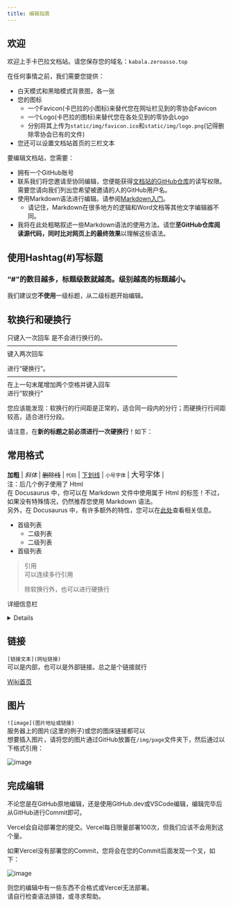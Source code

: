 ```yaml
---
title: 编辑指南
---
```


## 欢迎
欢迎上手卡巴拉文档站。请您保存您的域名：```kabala.zeroasso.top```

在任何事情之前，我们需要您提供：
- 白天模式和黑暗模式背景图，各一张
- 您的图标
  - 一个Favicon(卡巴拉的小图标)来替代您在网址栏见到的零协会Favicon
  - 一个Logo(卡巴拉的图标)来替代您在各处见到的零协会Logo
  - 分别将其上传为```static/img/favicon.ico```和```static/img/logo.png```(记得删除零协会已有的文件)
- 您还可以设置文档站首页的三栏文本

要编辑文档站，您需要：
- 拥有一个GitHub账号
- 联系我们将您邀请至协同编辑，您便能获得[文档站的GitHub仓库](https://github.com/ZengXiaoPi/Kabala_Wiki)的读写权限。  
需要您请向我们列出您希望被邀请的人的GitHub用户名。
- 使用Markdown语法进行编辑。请参阅[Markdown入门](https://markdown.com.cn/intro.html)。
  - 请记住，Markdown在很多地方的逻辑和Word文档等其他文字编辑器不同。
- 我将在此处粗略叙述一些Markdown语法的使用方法。请您**至GitHub仓库阅读源代码，同时比对网页上的最终效果**以理解这些语法。

## 使用Hashtag(#)写标题
### “#”的数目越多，标题级数就越高。级别越高的标题越小。
我们建议您**不使用**一级标题，从二级标题开始编辑。

## 软换行和硬换行
只键入一次回车
是不会进行换行的。  
————————————————————————————  
键入两次回车

进行“硬换行”。  
————————————————————————————  
在上一句末尾增加两个空格并键入回车  
进行“软换行”

您应该能发现：软换行的行间距是正常的，适合同一段内的分行；而硬换行行间距较高，适合进行分段。

请注意，在**新的标题之前必须进行一次硬换行**！如下：

## 常用格式
**加粗** | *斜体* | ~~删除线~~ | ```代码``` | <u>下划线</u> | <small>小号字体</small> | <big>大号字体</big> | <!--只有编辑者看得见的注释-->  
注：后几个例子使用了 Html  
在 Docusaurus 中，你可以在 Markdown 文件中使用属于 Html 的标签！不过，如果没有特殊情况，仍然推荐您使用 Markdown 语法。  
另外，在 Docusaurus 中，有许多额外的特性，您可以在[此处](https://docusaurus.io/zh-CN/docs/markdown-features)查看相关信息。

- 首级列表
  - 二级列表
  - 二级列表
- 首级列表

> 引用  
> 可以连续多行引用
> 
> 除软换行外，也可以进行硬换行

详细信息栏
<details>

<!--↑此处记得空行-->
这是一个隐藏栏

内部可以置入任何东西。
</details>

<!--↑此处记得空行-->
## 链接
```[链接文本](网址链接)```  
可以是内部，也可以是外部链接。总之是个链接就行

[Wiki首页](https://kabala.zeroasso.top)

## 图片
```![image](图片地址或链接)```  
服务器上的图片(这里的例子)或您的图床链接都可以  
想要插入图片，请将您的图片通过GitHub放置在```/img/page```文件夹下，然后通过以下格式引用：

![image](/img/page/exampleImage.png)

## 完成编辑
不论您是在GitHub原地编辑，还是使用GitHub.dev或VSCode编辑，编辑完毕后从GitHub进行Commit即可。

Vercel会自动部署您的提交。Vercel每日限量部署100次，但我们应该不会用到这个量。

如果Vercel没有部署您的Commit，您将会在您的Commit后面发现一个叉，如下：

![image](/img/page/deployfail.png)

则您的编辑中有一些东西不合格式或Vercel无法部署。  
请自行检查语法排错，或寻求帮助。
